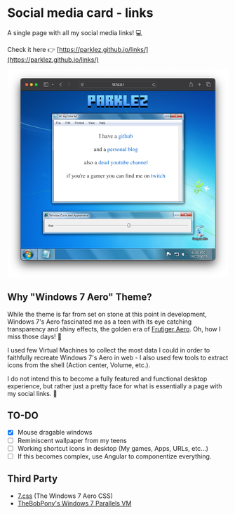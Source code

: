 # Social media card - links

A single page with all my social media links! 💻

Check it here 👉 [https://parklez.github.io/links/](https://parklez.github.io/links/)

<p align="center">
  <img src="https://github.com/parklez/links/blob/main/work-in-progress.png?raw=true" alt="Work in progress" />
</p>

## Why "Windows 7 Aero" Theme?
While the theme is far from set on stone at this point in development, Windows 7's Aero fascinated me as a teen with its eye catching transparency and shiny effects, the golden era of [Frutiger Aero](https://en.wikipedia.org/wiki/Frutiger_Aero). Oh, how I miss those days! 🧃

I used few Virtual Machines to collect the most data I could in order to faithfully recreate Windows 7's Aero in web - I also used few tools to extract icons from the shell (Action center, Volume, etc.).

I do not intend this to become a fully featured and functional desktop experience, but rather just a pretty face for what is essentially a page with my social links. 🐼

## TO-DO
 - [x] Mouse dragable windows
 - [ ] Reminiscent wallpaper from my teens
 - [ ] Working shortcut icons in desktop (My games, Apps, URLs, etc...)
 - [ ] If this becomes complex, use Angular to componentize everything.

 ## Third Party
 - [7.css](https://github.com/khang-nd/7.css) (The Windows 7 Aero CSS)
 - [TheBobPony's Windows 7 Parallels VM](https://www.reddit.com/r/windows7/comments/1i0ljgc/comment/mjyl0kx/) 